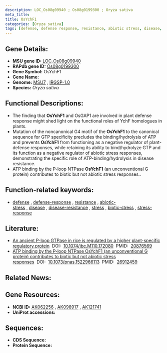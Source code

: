 ```yaml
---
description: LOC_Os08g09940 ; Os08g0199300 ; Oryza sativa
meta_title:
title: OsYchF1
categories: [Oryza sativa]
tags: [defense, defense response, resistance, abiotic stress, disease, disease resistance, stress, biotic stress, stress response]
---
```


## Gene Details:
- **MSU gene ID:** [LOC_Os08g09940](http://rice.uga.edu/cgi-bin/ORF_infopage.cgi?orf=LOC_Os08g09940)  
- **RAPdb gene ID:** [Os08g0199300](https://rapdb.dna.affrc.go.jp/locus/?name=Os08g0199300)  
- **Gene Symbol:** OsYchF1
- **Gene Name:**
- **Genome:**  [MSU7](http://rice.uga.edu/)&nbsp;,&nbsp;[IRGSP-1.0](https://rapdb.dna.affrc.go.jp/download/irgsp1.html)
- **Species:** *Oryza sativa*

## Functional Descriptions:
   - The finding that **OsYchF1** and OsGAP1 are involved in plant defense response might shed light on the functional roles of YchF homologues in plants.
   - Mutation of the noncanonical G4 motif of the **OsYchF1** to the canonical sequence for GTP specificity precludes the binding/hydrolysis of ATP and prevents **OsYchF1** from functioning as a negative regulator of plant-defense responses, while retaining its ability to bind/hydrolyze GTP and its function as a negative regulator of abiotic stress responses, demonstrating the specific role of ATP-binding/hydrolysis in disease resistance.
   - ATP binding by the P-loop NTPase **OsYchF1** (an unconventional G protein) contributes to biotic but not abiotic stress responses..

## Function-related keywords:
   - [defense](/tags/defense/)&nbsp;,&nbsp;[defense-response](/tags/defense-response/)&nbsp;,&nbsp;[resistance](/tags/resistance/)&nbsp;,&nbsp;[abiotic-stress](/tags/abiotic-stress/)&nbsp;,&nbsp;[disease](/tags/disease/)&nbsp;,&nbsp;[disease-resistance](/tags/disease-resistance/)&nbsp;,&nbsp;[stress](/tags/stress/)&nbsp;,&nbsp;[biotic-stress](/tags/biotic-stress/)&nbsp;,&nbsp;[stress-response](/tags/stress-response/)

## Literature:
   - [An ancient P-loop GTPase in rice is regulated by a higher plant-specific regulatory protein](https://www.doi.org/10.1074/jbc.M110.172080)&nbsp;&nbsp;DOI:&nbsp;&nbsp;[10.1074/jbc.M110.172080](https://www.doi.org/10.1074/jbc.M110.172080)&nbsp;&nbsp;PMID:&nbsp;&nbsp;[20876569](https://pubmed.ncbi.nlm.nih.gov/20876569/)
   - [ATP binding by the P-loop NTPase OsYchF1 (an unconventional G protein) contributes to biotic but not abiotic stress responses](https://www.doi.org/10.1073/pnas.1522966113)&nbsp;&nbsp;DOI:&nbsp;&nbsp;[10.1073/pnas.1522966113](https://www.doi.org/10.1073/pnas.1522966113)&nbsp;&nbsp;PMID:&nbsp;&nbsp;[26912459](https://pubmed.ncbi.nlm.nih.gov/26912459/)

## Related News:

## Gene Resources:
- **NCBI ID:**  [AK062256](http://www.ncbi.nlm.nih.gov/nuccore/AK062256)&nbsp;,&nbsp;[AK098917](http://www.ncbi.nlm.nih.gov/nuccore/AK098917)&nbsp;,&nbsp;[AK121741](http://www.ncbi.nlm.nih.gov/nuccore/AK121741)
- **UniProt accessions:** [](https://www.uniprot.org/uniprotkb//entry)

## Sequences:
- **CDS Sequence:**
- **Protein Sequence:**
